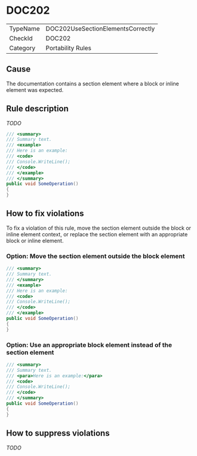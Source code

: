 # DOC202

<table>
<tr>
  <td>TypeName</td>
  <td>DOC202UseSectionElementsCorrectly</td>
</tr>
<tr>
  <td>CheckId</td>
  <td>DOC202</td>
</tr>
<tr>
  <td>Category</td>
  <td>Portability Rules</td>
</tr>
</table>

## Cause

The documentation contains a section element where a block or inline element was expected.

## Rule description

*TODO*

```csharp
/// <summary>
/// Summary text.
/// <example>
/// Here is an example:
/// <code>
/// Console.WriteLine();
/// </code>
/// </example>
/// </summary>
public void SomeOperation()
{
}
```

## How to fix violations

To fix a violation of this rule, move the section element outside the block or inline element context, or replace the
section element with an appropriate block or inline element.

### Option: Move the section element outside the block element

```csharp
/// <summary>
/// Summary text.
/// </summary>
/// <example>
/// Here is an example:
/// <code>
/// Console.WriteLine();
/// </code>
/// </example>
public void SomeOperation()
{
}
```

### Option: Use an appropriate block element instead of the section element

```csharp
/// <summary>
/// Summary text.
/// <para>Here is an example:</para>
/// <code>
/// Console.WriteLine();
/// </code>
/// </summary>
public void SomeOperation()
{
}
```

## How to suppress violations

*TODO*
